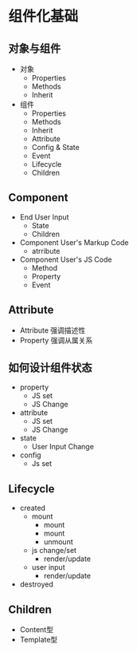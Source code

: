 # 组件化基础

## 对象与组件
- 对象
  - Properties
  - Methods
  - Inherit
- 组件
  - Properties
  - Methods
  - Inherit
  - Attribute
  - Config & State
  - Event
  - Lifecycle
  - Children

## Component
- End User Input
  + State
  + Children
- Component User's Markup Code
  + atrribute
- Component User's JS Code
  + Method
  + Property
  + Event

## Attribute
- Attribute 强调描述性
- Property 强调从属关系

## 如何设计组件状态
- property
  + JS set
  + JS Change
- attribute
  + JS set
  + JS Change
- state
  + User Input Change
- config
  + Js set

## Lifecycle
 - created
   + mount
      - mount
      - mount
      - unmount
   + js change/set
      - render/update
   + user input
      - render/update
 - destroyed

 ## Children
- Content型
- Template型
